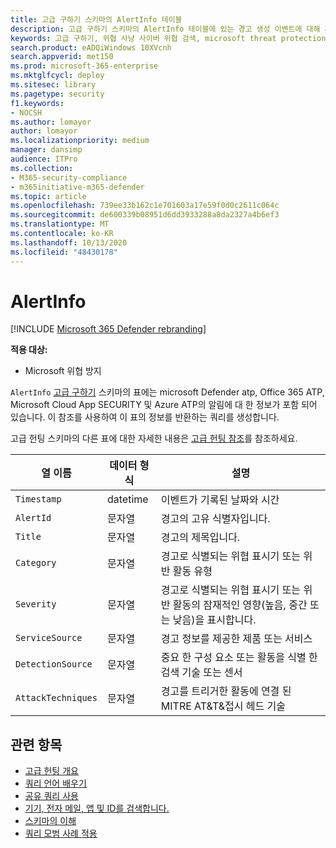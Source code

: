 ```yaml
---
title: 고급 구하기 스키마의 AlertInfo 테이블
description: 고급 구하기 스키마의 AlertInfo 테이블에 있는 경고 생성 이벤트에 대해 자세히 알아보기
keywords: 고급 구하기, 위협 사냥 사이버 위협 검색, microsoft threat protection, microsoft 365, mtp, m365, 검색, 쿼리, 원격 분석, 스키마 참조, kusto, table, column, AlertInfo, alert,, category, MITRE, AT&T&머리, Microsoft Defender ATP, MDATP, Office 365 ATP, Microsoft Cloud App Security, MCAS 및 Azure ATP
search.product: eADQiWindows 10XVcnh
search.appverid: met150
ms.prod: microsoft-365-enterprise
ms.mktglfcycl: deploy
ms.sitesec: library
ms.pagetype: security
f1.keywords:
- NOCSH
ms.author: lomayor
author: lomayor
ms.localizationpriority: medium
manager: dansimp
audience: ITPro
ms.collection:
- M365-security-compliance
- m365initiative-m365-defender
ms.topic: article
ms.openlocfilehash: 739ee33b162c1e701603a17e59f0d0c2611c064c
ms.sourcegitcommit: de600339b08951d6dd3933288a8da2327a4b6ef3
ms.translationtype: MT
ms.contentlocale: ko-KR
ms.lasthandoff: 10/13/2020
ms.locfileid: "48430178"
---
```

# <a name="alertinfo"></a>AlertInfo

[!INCLUDE [Microsoft 365 Defender rebranding](../includes/microsoft-defender.md)]


**적용 대상:**
- Microsoft 위협 방지



`AlertInfo` [고급 구하기](advanced-hunting-overview.md) 스키마의 표에는 microsoft Defender atp, Office 365 ATP, Microsoft Cloud App SECURITY 및 Azure ATP의 알림에 대 한 정보가 포함 되어 있습니다. 이 참조를 사용하여 이 표의 정보를 반환하는 쿼리를 생성합니다.

고급 헌팅 스키마의 다른 표에 대한 자세한 내용은 [고급 헌팅 참조](advanced-hunting-schema-tables.md)를 참조하세요.

| 열 이름 | 데이터 형식 | 설명 |
|-------------|-----------|-------------|
| `Timestamp` | datetime | 이벤트가 기록된 날짜와 시간 |
| `AlertId` | 문자열 | 경고의 고유 식별자입니다. |
| `Title` | 문자열 | 경고의 제목입니다. |
| `Category` | 문자열 | 경고로 식별되는 위협 표시기 또는 위반 활동 유형 |
| `Severity` | 문자열 | 경고로 식별되는 위협 표시기 또는 위반 활동의 잠재적인 영향(높음, 중간 또는 낮음)을 표시합니다. |
| `ServiceSource` | 문자열 | 경고 정보를 제공한 제품 또는 서비스 |
| `DetectionSource` | 문자열 | 중요 한 구성 요소 또는 활동을 식별 한 검색 기술 또는 센서 |
| `AttackTechniques` | 문자열 | 경고를 트리거한 활동에 연결 된 MITRE AT&T&접시 헤드 기술 |

## <a name="related-topics"></a>관련 항목
- [고급 헌팅 개요](advanced-hunting-overview.md)
- [쿼리 언어 배우기](advanced-hunting-query-language.md)
- [공유 쿼리 사용](advanced-hunting-shared-queries.md)
- [기기, 전자 메일, 앱 및 ID를 검색합니다.](advanced-hunting-query-emails-devices.md)
- [스키마의 이해](advanced-hunting-schema-tables.md)
- [쿼리 모범 사례 적용](advanced-hunting-best-practices.md)
